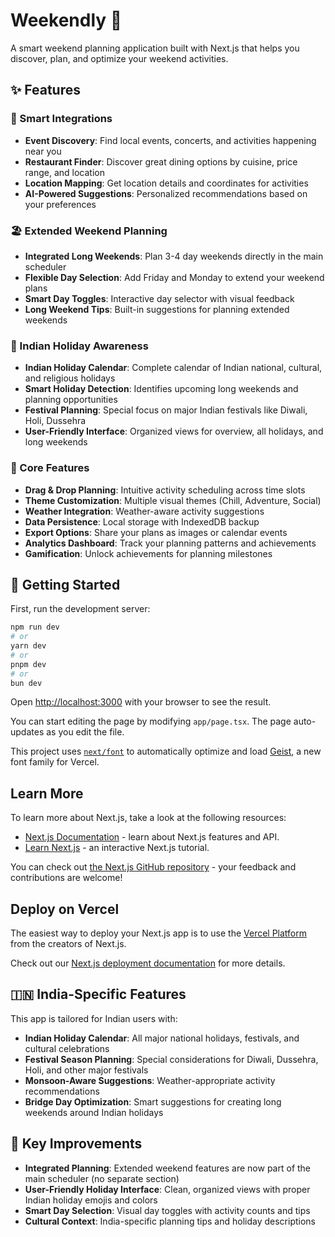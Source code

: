 # Weekendly 🎊

A smart weekend planning application built with Next.js that helps you discover, plan, and optimize your weekend activities.

## ✨ Features

### 🎯 Smart Integrations
- **Event Discovery**: Find local events, concerts, and activities happening near you
- **Restaurant Finder**: Discover great dining options by cuisine, price range, and location  
- **Location Mapping**: Get location details and coordinates for activities
- **AI-Powered Suggestions**: Personalized recommendations based on your preferences

### 🏖️ Extended Weekend Planning
- **Integrated Long Weekends**: Plan 3-4 day weekends directly in the main scheduler
- **Flexible Day Selection**: Add Friday and Monday to extend your weekend plans  
- **Smart Day Toggles**: Interactive day selector with visual feedback
- **Long Weekend Tips**: Built-in suggestions for planning extended weekends

### 📅 Indian Holiday Awareness
- **Indian Holiday Calendar**: Complete calendar of Indian national, cultural, and religious holidays
- **Smart Holiday Detection**: Identifies upcoming long weekends and planning opportunities
- **Festival Planning**: Special focus on major Indian festivals like Diwali, Holi, Dussehra
- **User-Friendly Interface**: Organized views for overview, all holidays, and long weekends

### 🎨 Core Features
- **Drag & Drop Planning**: Intuitive activity scheduling across time slots
- **Theme Customization**: Multiple visual themes (Chill, Adventure, Social)
- **Weather Integration**: Weather-aware activity suggestions
- **Data Persistence**: Local storage with IndexedDB backup
- **Export Options**: Share your plans as images or calendar events
- **Analytics Dashboard**: Track your planning patterns and achievements
- **Gamification**: Unlock achievements for planning milestones

## 🚀 Getting Started

First, run the development server:

```bash
npm run dev
# or
yarn dev
# or
pnpm dev
# or
bun dev
```

Open [http://localhost:3000](http://localhost:3000) with your browser to see the result.

You can start editing the page by modifying `app/page.tsx`. The page auto-updates as you edit the file.

This project uses [`next/font`](https://nextjs.org/docs/app/building-your-application/optimizing/fonts) to automatically optimize and load [Geist](https://vercel.com/font), a new font family for Vercel.

## Learn More

To learn more about Next.js, take a look at the following resources:

- [Next.js Documentation](https://nextjs.org/docs) - learn about Next.js features and API.
- [Learn Next.js](https://nextjs.org/learn) - an interactive Next.js tutorial.

You can check out [the Next.js GitHub repository](https://github.com/vercel/next.js) - your feedback and contributions are welcome!

## Deploy on Vercel

The easiest way to deploy your Next.js app is to use the [Vercel Platform](https://vercel.com/new?utm_medium=default-template&filter=next.js&utm_source=create-next-app&utm_campaign=create-next-app-readme) from the creators of Next.js.

Check out our [Next.js deployment documentation](https://nextjs.org/docs/app/building-your-application/deploying) for more details.

## 🇮🇳 India-Specific Features

This app is tailored for Indian users with:
- **Indian Holiday Calendar**: All major national holidays, festivals, and cultural celebrations
- **Festival Season Planning**: Special considerations for Diwali, Dussehra, Holi, and other major festivals
- **Monsoon-Aware Suggestions**: Weather-appropriate activity recommendations
- **Bridge Day Optimization**: Smart suggestions for creating long weekends around Indian holidays

## 🎯 Key Improvements

- **Integrated Planning**: Extended weekend features are now part of the main scheduler (no separate section)
- **User-Friendly Holiday Interface**: Clean, organized views with proper Indian holiday emojis and colors
- **Smart Day Selection**: Visual day toggles with activity counts and tips
- **Cultural Context**: India-specific planning tips and holiday descriptions

